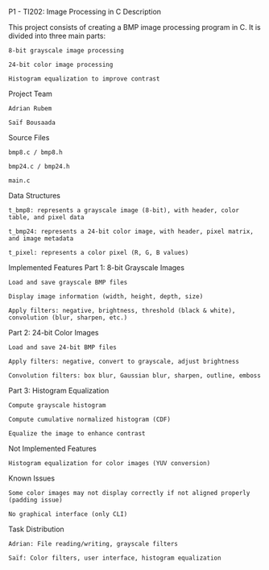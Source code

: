 P1 - TI202: Image Processing in C
Description

This project consists of creating a BMP image processing program in C. It is divided into three main parts:

    8-bit grayscale image processing

    24-bit color image processing

    Histogram equalization to improve contrast

Project Team

    Adrian Rubem

    Saïf Bousaada

Source Files

    bmp8.c / bmp8.h 

    bmp24.c / bmp24.h 

    main.c 

Data Structures

    t_bmp8: represents a grayscale image (8-bit), with header, color table, and pixel data

    t_bmp24: represents a 24-bit color image, with header, pixel matrix, and image metadata

    t_pixel: represents a color pixel (R, G, B values)

Implemented Features
Part 1: 8-bit Grayscale Images

    Load and save grayscale BMP files

    Display image information (width, height, depth, size)

    Apply filters: negative, brightness, threshold (black & white), convolution (blur, sharpen, etc.)

Part 2: 24-bit Color Images

    Load and save 24-bit BMP files

    Apply filters: negative, convert to grayscale, adjust brightness

    Convolution filters: box blur, Gaussian blur, sharpen, outline, emboss

Part 3: Histogram Equalization

    Compute grayscale histogram

    Compute cumulative normalized histogram (CDF)

    Equalize the image to enhance contrast

Not Implemented Features

    Histogram equalization for color images (YUV conversion)

Known Issues

    Some color images may not display correctly if not aligned properly (padding issue)

    No graphical interface (only CLI)

Task Distribution

    Adrian: File reading/writing, grayscale filters

    Saïf: Color filters, user interface, histogram equalization
